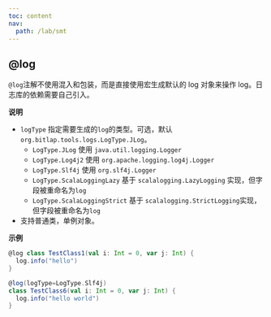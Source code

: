 ```yaml
---
toc: content
nav:
  path: /lab/smt
---
```


## @log

`@log`注解不使用混入和包装，而是直接使用宏生成默认的 log 对象来操作 log。日志库的依赖需要自己引入。

**说明**

- `logType` 指定需要生成的`log`的类型。可选，默认`org.bitlap.tools.logs.LogType.JLog`。
  - `LogType.JLog` 使用 `java.util.logging.Logger`
  - `LogType.Log4j2` 使用 `org.apache.logging.log4j.Logger`
  - `LogType.Slf4j` 使用 `org.slf4j.Logger`
  - `LogType.ScalaLoggingLazy` 基于 `scalalogging.LazyLogging` 实现，但字段被重命名为`log`
  - `LogType.ScalaLoggingStrict` 基于 `scalalogging.StrictLogging`实现， 但字段被重命名为`log`
- 支持普通类，单例对象。

**示例**

```scala
@log class TestClass1(val i: Int = 0, var j: Int) {
  log.info("hello")
}

@log(logType=LogType.Slf4j)
class TestClass6(val i: Int = 0, var j: Int) {
  log.info("hello world")
}
```
